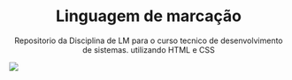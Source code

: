 <h1 align="center">Linguagem de marcação</h1>
<p align="center">Repositorio da Disciplina de LM para o curso tecnico de desenvolvimento de sistemas. utilizando HTML e CSS</p>
<img src="https://www.tremplin-numerique.org/wp-content/uploads/2021/08/1629136302_Quest-ce-quun-langage-de-balisage.jpg">

